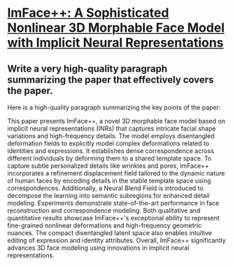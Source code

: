 # [ImFace++: A Sophisticated Nonlinear 3D Morphable Face Model with   Implicit Neural Representations](https://arxiv.org/abs/2312.04028)

## Write a very high-quality paragraph summarizing the paper that effectively covers the paper.

 Here is a high-quality paragraph summarizing the key points of the paper:

This paper presents ImFace++, a novel 3D morphable face model based on implicit neural representations (INRs) that captures intricate facial shape variations and high-frequency details. The model employs disentangled deformation fields to explicitly model complex deformations related to identities and expressions. It establishes dense correspondence across different individuals by deforming them to a shared template space. To capture subtle personalized details like wrinkles and pores, ImFace++ incorporates a refinement displacement field tailored to the dynamic nature of human faces by encoding details in the stable template space using correspondences. Additionally, a Neural Blend Field is introduced to decompose the learning into semantic subregions for enhanced detail modeling. Experiments demonstrate state-of-the-art performance in face reconstruction and correspondence modeling. Both qualitative and quantitative results showcase ImFace++'s exceptional ability to represent fine-grained nonlinear deformations and high-frequency geometric nuances. The compact disentangled latent space also enables intuitive editing of expression and identity attributes. Overall, ImFace++ significantly advances 3D face modeling using innovations in implicit neural representations.
